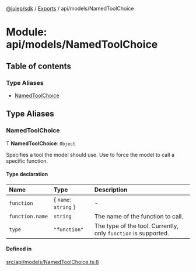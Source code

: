 [@julep/sdk](../README.md) / [Exports](../modules.md) / api/models/NamedToolChoice

# Module: api/models/NamedToolChoice

## Table of contents

### Type Aliases

- [NamedToolChoice](api_models_NamedToolChoice.md#namedtoolchoice)

## Type Aliases

### NamedToolChoice

Ƭ **NamedToolChoice**: `Object`

Specifies a tool the model should use. Use to force the model to call a specific function.

#### Type declaration

| Name | Type | Description |
| :------ | :------ | :------ |
| `function` | \{ `name`: `string`  } | - |
| `function.name` | `string` | The name of the function to call. |
| `type` | ``"function"`` | The type of the tool. Currently, only `function` is supported. |

#### Defined in

[src/api/models/NamedToolChoice.ts:8](https://github.com/julep-ai/julep/blob/035e7f91b35da5c19151875490e535b6923a07fe/sdks/ts/src/api/models/NamedToolChoice.ts#L8)
